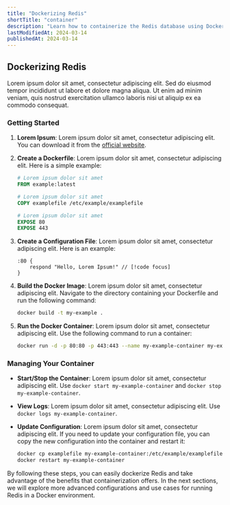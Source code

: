 ```yaml
---
title: "Dockerizing Redis"
shortTitle: "container"
description: "Learn how to containerize the Redis database using Docker for easy deployment and management."
lastModifiedAt: 2024-03-14
publishedAt: 2024-03-14
---
```


## Dockerizing Redis

Lorem ipsum dolor sit amet, consectetur adipiscing elit. Sed do eiusmod tempor incididunt ut labore et dolore magna aliqua. Ut enim ad minim veniam, quis nostrud exercitation ullamco laboris nisi ut aliquip ex ea commodo consequat.

### Getting Started

1. **Lorem Ipsum**: Lorem ipsum dolor sit amet, consectetur adipiscing elit. You can download it from the [official website](https://www.example.com).
2. **Create a Dockerfile**: Lorem ipsum dolor sit amet, consectetur adipiscing elit. Here is a simple example:

   ```dockerfile
   # Lorem ipsum dolor sit amet
   FROM example:latest

   # Lorem ipsum dolor sit amet
   COPY examplefile /etc/example/examplefile

   # Lorem ipsum dolor sit amet
   EXPOSE 80
   EXPOSE 443
   ```

3. **Create a Configuration File**: Lorem ipsum dolor sit amet, consectetur adipiscing elit. Here is an example:

   ```nginx
   :80 {
       respond "Hello, Lorem Ipsum!" // [!code focus]
   }
   ```

4. **Build the Docker Image**: Lorem ipsum dolor sit amet, consectetur adipiscing elit. Navigate to the directory containing your Dockerfile and run the following command:

   ```sh
   docker build -t my-example .
   ```

5. **Run the Docker Container**: Lorem ipsum dolor sit amet, consectetur adipiscing elit. Use the following command to run a container:

   ```sh
   docker run -d -p 80:80 -p 443:443 --name my-example-container my-example
   ```

### Managing Your Container

- **Start/Stop the Container**: Lorem ipsum dolor sit amet, consectetur adipiscing elit. Use `docker start my-example-container` and `docker stop my-example-container`.
- **View Logs**: Lorem ipsum dolor sit amet, consectetur adipiscing elit. Use `docker logs my-example-container`.
- **Update Configuration**: Lorem ipsum dolor sit amet, consectetur adipiscing elit. If you need to update your configuration file, you can copy the new configuration into the container and restart it:

  ```sh
  docker cp examplefile my-example-container:/etc/example/examplefile
  docker restart my-example-container
  ```

By following these steps, you can easily dockerize Redis and take advantage of the benefits that containerization offers. In the next sections, we will explore more advanced configurations and use cases for running Redis in a Docker environment.
